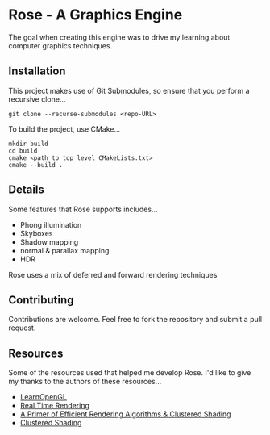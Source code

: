 # Rose - A Graphics Engine

The goal when creating this engine was to drive my learning about computer graphics techniques. 

## Installation

This project makes use of Git Submodules, so ensure that you perform a recursive clone...

```
git clone --recurse-submodules <repo-URL>
```

To build the project, use CMake...

```
mkdir build
cd build
cmake <path to top level CMakeLists.txt>
cmake --build .
```

## Details

Some features that Rose supports includes...

- Phong illumination
- Skyboxes
- Shadow mapping
- normal & parallax mapping
- HDR

Rose uses a mix of deferred and forward rendering techniques

## Contributing

Contributions are welcome. Feel free to fork the repository and submit a pull request.

## Resources

Some of the resources used that helped me develop Rose. I'd like to give my thanks to the authors of these resources...

- [LearnOpenGL](https://learnopengl.com/)
- [Real Time Rendering](https://www.realtimerendering.com/)
- [A Primer of Efficient Rendering Algorithms & Clustered Shading](https://www.aortiz.me/2018/12/21/CG.html)
- [Clustered Shading](https://github.com/DaveH355/clustered-shading)
